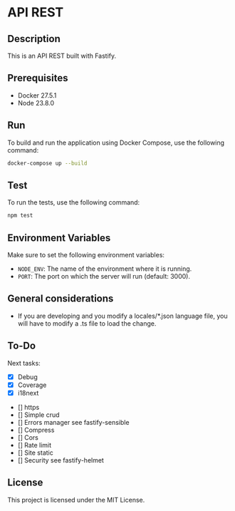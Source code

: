 # API REST

## Description

This is an API REST built with Fastify.

## Prerequisites

- Docker 27.5.1
- Node 23.8.0

## Run

To build and run the application using Docker Compose, use the following command:

```sh
docker-compose up --build
```

## Test

To run the tests, use the following command:

```sh
npm test
```

## Environment Variables

Make sure to set the following environment variables:

- `NODE_ENV`: The name of the environment where it is running.
- `PORT`: The port on which the server will run (default: 3000).

## General considerations

- If you are developing and you modify a locales/\*.json language file, you will have to modify a .ts file to load the change.

## To-Do

Next tasks:

- [x] Debug
- [x] Coverage
- [x] i18next
- [] https
- [] Simple crud
- [] Errors manager see fastify-sensible
- [] Compress
- [] Cors
- [] Rate limit
- [] Site static
- [] Security see fastify-helmet

## License

This project is licensed under the MIT License.
